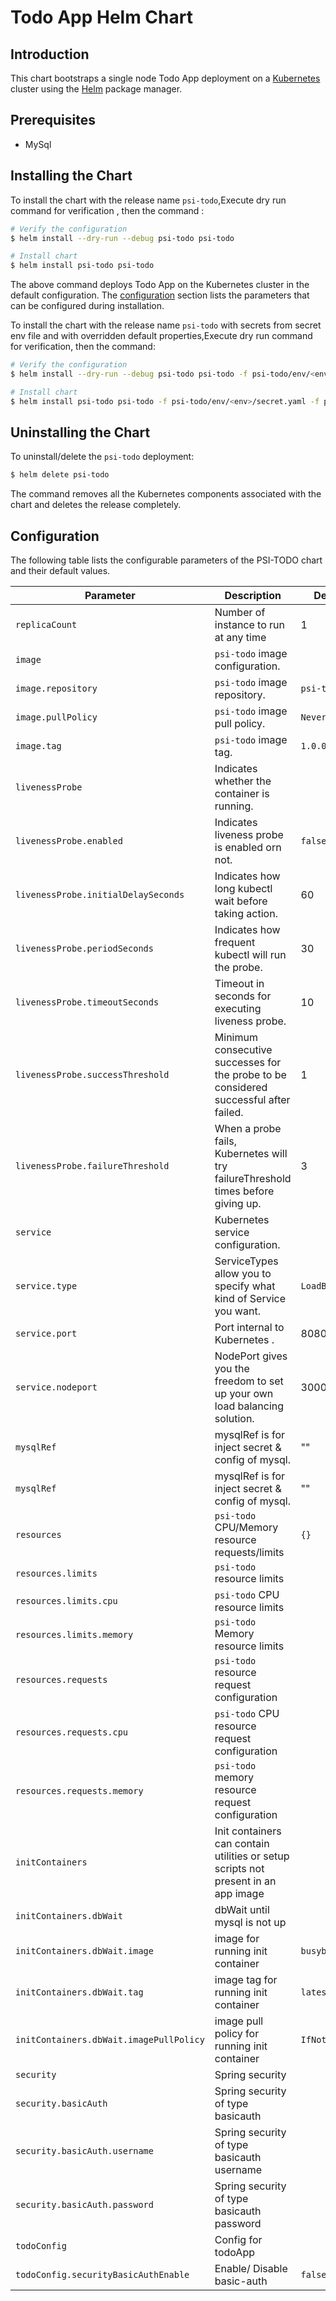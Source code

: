 #  Todo App Helm Chart


## Introduction

This chart bootstraps a single node Todo App deployment on a [Kubernetes](http://kubernetes.io) cluster using the [Helm](https://helm.sh) package manager.

## Prerequisites

- MySql

## Installing the Chart

To install the chart with the release name `psi-todo`,Execute dry run command for verification , then the command :

```bash
# Verify the configuration 
$ helm install --dry-run --debug psi-todo psi-todo

# Install chart
$ helm install psi-todo psi-todo
```


The above command deploys Todo App on the Kubernetes cluster in the default configuration. The [configuration](#configuration) section lists the parameters that can be configured during installation.

To install the chart with the release name `psi-todo` with secrets from secret env file and with overridden default properties,Execute dry run command for verification, then the command:

```bash
# Verify the configuration 
$ helm install --dry-run --debug psi-todo psi-todo -f psi-todo/env/<env>/secret.yaml -f psi-todo/env/<env>/values.yaml

# Install chart
$ helm install psi-todo psi-todo -f psi-todo/env/<env>/secret.yaml -f psi-todo/env/<env>/values.yaml
```

## Uninstalling the Chart

To uninstall/delete the `psi-todo` deployment:

```bash
$ helm delete psi-todo
```

The command removes all the Kubernetes components associated with the chart and deletes the release completely.

## Configuration

The following table lists the configurable parameters of the PSI-TODO chart and their default values.

| Parameter                                    | Description                                                                                  | Default                                              |
| -------------------------------------------- | -------------------------------------------------------------------------------------------- | ---------------------------------------------------- |
| `replicaCount`                                 | Number of instance to run at any time                                                      | 1 |
| `image`                                        | `psi-todo` image configuration.                                                            | ` ` |
| `image.repository`                             | `psi-todo` image repository.                                                               | `psi-todo`|
| `image.pullPolicy`                             | `psi-todo` image pull policy.                                                              | `Never`|
| `image.tag`                                    | `psi-todo` image tag.                                                                      | `1.0.0`|
| `livenessProbe`                                | Indicates whether the container is running.                                                | ` ` |
| `livenessProbe.enabled`                        | Indicates liveness probe is enabled orn not.                                               | `false ` |
| `livenessProbe.initialDelaySeconds`            | Indicates how long kubectl wait before taking action.                                      |  60  |
| `livenessProbe.periodSeconds`                  | Indicates how frequent kubectl will run the probe.                                         |  30  |
| `livenessProbe.timeoutSeconds`                 | Timeout in seconds for executing liveness probe.                                           |  10  |
| `livenessProbe.successThreshold`               | Minimum consecutive successes for the probe to be considered successful after failed.      |  1  |
| `livenessProbe.failureThreshold`               | When a probe fails, Kubernetes will try failureThreshold times before giving up.           |  3  |
| `service`                                      | Kubernetes service configuration.                                                          | ` ` |
| `service.type`                                 | ServiceTypes allow you to specify what kind of Service you want.                           | `LoadBalancer` |
| `service.port`                                 | Port internal to Kubernetes                                    .                           | 8080 |
| `service.nodeport`                             | NodePort gives you the freedom to set up your own load balancing solution.                 | 30000|
| `mysqlRef`                                     | mysqlRef is for inject secret & config of mysql.                                           | "" |
| `mysqlRef`                                     | mysqlRef is for inject secret & config of mysql.                                           | "" |
| `resources`                                    | `psi-todo` CPU/Memory resource requests/limits                                             | `{}` |
| `resources.limits`                             | `psi-todo` resource limits                                                                 | ` `  |
| `resources.limits.cpu`                         | `psi-todo` CPU resource limits                                                             | ` `  |
| `resources.limits.memory`                      | `psi-todo` Memory resource limits                                                          | ` `  |
| `resources.requests`                           | `psi-todo` resource request configuration                                                  | ` `  |
| `resources.requests.cpu`                       | `psi-todo` CPU resource request configuration                                              | ` `  |
| `resources.requests.memory`                    | `psi-todo` memory resource request configuration                                           | ` `  |
| `initContainers`                               | Init containers can contain utilities or setup scripts not present in an app image         | ` `  |
| `initContainers.dbWait`                        | dbWait until mysql is not up                                                               | ` `  |
| `initContainers.dbWait.image`                  | image for running init container                                                           | `busybox `  |
| `initContainers.dbWait.tag`                    | image tag for running init container                                                       | `latest `  |
| `initContainers.dbWait.imagePullPolicy`        | image pull policy for running init container                                               | `IfNotPresent `  |
| `security`                                     | Spring security                                                                            | `  `  |
| `security.basicAuth`                           | Spring security of type basicauth                                                          | `  `  |
| `security.basicAuth.username`                  | Spring security of type basicauth username                                                 | `  `  |
| `security.basicAuth.password`                  | Spring security of type basicauth password                                                 | `  `  |
| `todoConfig`                                   | Config for todoApp                                                                         | `  `  |
| `todoConfig.securityBasicAuthEnable`           | Enable/ Disable basic-auth                                                                 |`false`|








